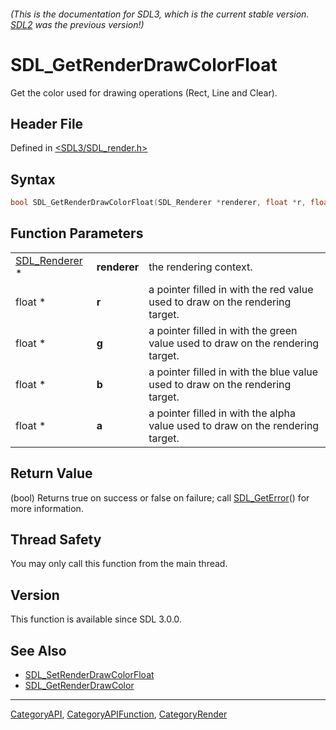 ###### (This is the documentation for SDL3, which is the current stable version. [SDL2](https://wiki.libsdl.org/SDL2/) was the previous version!)
# SDL_GetRenderDrawColorFloat

Get the color used for drawing operations (Rect, Line and Clear).

## Header File

Defined in [<SDL3/SDL_render.h>](https://github.com/libsdl-org/SDL/blob/main/include/SDL3/SDL_render.h)

## Syntax

```c
bool SDL_GetRenderDrawColorFloat(SDL_Renderer *renderer, float *r, float *g, float *b, float *a);
```

## Function Parameters

|                                |              |                                                                                |
| ------------------------------ | ------------ | ------------------------------------------------------------------------------ |
| [SDL_Renderer](SDL_Renderer) * | **renderer** | the rendering context.                                                         |
| float *                        | **r**        | a pointer filled in with the red value used to draw on the rendering target.   |
| float *                        | **g**        | a pointer filled in with the green value used to draw on the rendering target. |
| float *                        | **b**        | a pointer filled in with the blue value used to draw on the rendering target.  |
| float *                        | **a**        | a pointer filled in with the alpha value used to draw on the rendering target. |

## Return Value

(bool) Returns true on success or false on failure; call
[SDL_GetError](SDL_GetError)() for more information.

## Thread Safety

You may only call this function from the main thread.

## Version

This function is available since SDL 3.0.0.

## See Also

- [SDL_SetRenderDrawColorFloat](SDL_SetRenderDrawColorFloat)
- [SDL_GetRenderDrawColor](SDL_GetRenderDrawColor)

----
[CategoryAPI](CategoryAPI), [CategoryAPIFunction](CategoryAPIFunction), [CategoryRender](CategoryRender)

